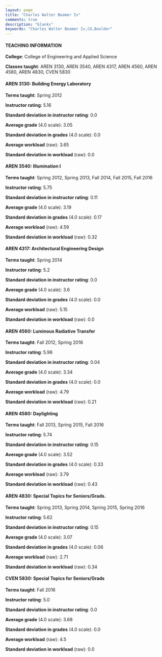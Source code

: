 ```yaml
---
layout: page
title: "Charles Walter Beamer Iv" 
comments: true
description: "blanks"
keywords: "Charles Walter Beamer Iv,CU,Boulder"
---
```

<head>
<script src="https://ajax.googleapis.com/ajax/libs/jquery/2.1.3/jquery.min.js"></script>
<script src="https://dl.dropboxusercontent.com/s/pc42nxpaw1ea4o9/highcharts.js?dl=0"></script>
<!-- <script src="../assets/js/highcharts.js"></script> -->
<style type="text/css">@font-face {
	font-family: "Bebas Neue";
	src: url(https://www.filehosting.org/file/details/544349/BebasNeue Regular.otf) format("opentype");
	}
	h1.Bebas { 
		font-family: "Bebas Neue", Verdana, Tahoma;
	}
</style>
</head>
	   
#### TEACHING INFORMATION

**College**: College of Engineering and Applied Science

**Classes taught**: AREN 3130, AREN 3540, AREN 4317, AREN 4560, AREN 4580, AREN 4830, CVEN 5830

#### AREN 3130: Building Energy Laboratory

**Terms taught**: Spring 2012

**Instructor rating**: 5.16

**Standard deviation in instructor rating**: 0.0

**Average grade** (4.0 scale): 3.05

**Standard deviation in grades** (4.0 scale): 0.0

**Average workload** (raw): 3.65

**Standard deviation in workload** (raw): 0.0

#### AREN 3540: Illumination I

**Terms taught**: Spring 2012, Spring 2013, Fall 2014, Fall 2015, Fall 2016

**Instructor rating**: 5.75

**Standard deviation in instructor rating**: 0.11

**Average grade** (4.0 scale): 3.19

**Standard deviation in grades** (4.0 scale): 0.17

**Average workload** (raw): 4.59

**Standard deviation in workload** (raw): 0.32

#### AREN 4317: Architectural Engineering Design

**Terms taught**: Spring 2014

**Instructor rating**: 5.2

**Standard deviation in instructor rating**: 0.0

**Average grade** (4.0 scale): 3.6

**Standard deviation in grades** (4.0 scale): 0.0

**Average workload** (raw): 5.15

**Standard deviation in workload** (raw): 0.0

#### AREN 4560: Luminous Radiative Transfer

**Terms taught**: Fall 2012, Spring 2016

**Instructor rating**: 5.96

**Standard deviation in instructor rating**: 0.04

**Average grade** (4.0 scale): 3.34

**Standard deviation in grades** (4.0 scale): 0.0

**Average workload** (raw): 4.79

**Standard deviation in workload** (raw): 0.21

#### AREN 4580: Daylighting

**Terms taught**: Fall 2013, Spring 2015, Fall 2016

**Instructor rating**: 5.74

**Standard deviation in instructor rating**: 0.15

**Average grade** (4.0 scale): 3.52

**Standard deviation in grades** (4.0 scale): 0.33

**Average workload** (raw): 3.79

**Standard deviation in workload** (raw): 0.43

#### AREN 4830: Special Topics for Seniors/Grads.

**Terms taught**: Spring 2013, Spring 2014, Spring 2015, Spring 2016

**Instructor rating**: 5.62

**Standard deviation in instructor rating**: 0.15

**Average grade** (4.0 scale): 3.07

**Standard deviation in grades** (4.0 scale): 0.06

**Average workload** (raw): 2.71

**Standard deviation in workload** (raw): 0.34

#### CVEN 5830: Special Topics for Seniors/Grads

**Terms taught**: Fall 2016

**Instructor rating**: 5.0

**Standard deviation in instructor rating**: 0.0

**Average grade** (4.0 scale): 3.68

**Standard deviation in grades** (4.0 scale): 0.0

**Average workload** (raw): 4.5

**Standard deviation in workload** (raw): 0.0

